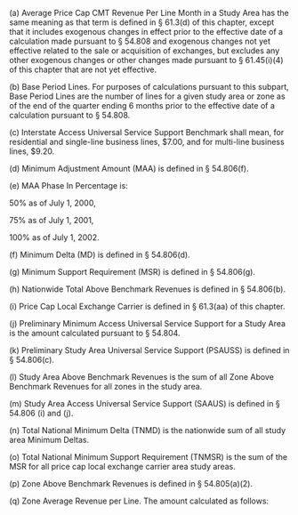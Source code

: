 (a) Average Price Cap CMT Revenue Per Line Month in a Study Area has the same meaning as that term is defined in § 61.3(d) of this chapter, except that it includes exogenous changes in effect prior to the effective date of a calculation made pursuant to § 54.808 and exogenous changes not yet effective related to the sale or acquisition of exchanges, but excludes any other exogenous changes or other changes made pursuant to § 61.45(i)(4) of this chapter that are not yet effective.

(b) Base Period Lines. For purposes of calculations pursuant to this subpart, Base Period Lines are the number of lines for a given study area or zone as of the end of the quarter ending 6 months prior to the effective date of a calculation pursuant to § 54.808.

(c) Interstate Access Universal Service Support Benchmark shall mean, for residential and single-line business lines, $7.00, and for multi-line business lines, $9.20.

(d) Minimum Adjustment Amount (MAA) is defined in § 54.806(f).

(e) MAA Phase In Percentage is:

50% as of July 1, 2000,

75% as of July 1, 2001,

100% as of July 1, 2002.

(f) Minimum Delta (MD) is defined in § 54.806(d).

(g) Minimum Support Requirement (MSR) is defined in § 54.806(g).

(h) Nationwide Total Above Benchmark Revenues is defined in § 54.806(b).

(i) Price Cap Local Exchange Carrier is defined in § 61.3(aa) of this chapter.

(j) Preliminary Minimum Access Universal Service Support for a Study Area is the amount calculated pursuant to § 54.804.

(k) Preliminary Study Area Universal Service Support (PSAUSS) is defined in § 54.806(c).

(l) Study Area Above Benchmark Revenues is the sum of all Zone Above Benchmark Revenues for all zones in the study area.

(m) Study Area Access Universal Service Support (SAAUS) is defined in § 54.806 (i) and (j).

(n) Total National Minimum Delta (TNMD) is the nationwide sum of all study area Minimum Deltas.

(o) Total National Minimum Support Requirement (TNMSR) is the sum of the MSR for all price cap local exchange carrier area study areas.

(p) Zone Above Benchmark Revenues is defined in § 54.805(a)(2).

(q) Zone Average Revenue per Line. The amount calculated as follows:
              

